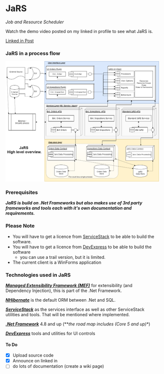 # JaRS
*Job and Resource Scheduler*

Watch the demo video posted on my linked in profile to see what JaRS is.

[Linked in Post](https://www.linkedin.com/posts/cobyc_jars-job-and-resource-scheduler-introduction-activity-6635079166310002689-h08Q)


### JaRS in a process flow

![jars flow image](documentation/images/Jars_Diagram.png)


### Prerequisites

_**JaRS is build on .Net Frameworks but also makes use of 3rd party frameworks and tools each with it's own documentation and requirements.**_

### Please Note
- You will have to get a licence from [ServiceStack](https://servicestack.net/) to be able to build the software.
- You will have to get a licence from [DevExpress](https://www.devexpress.com/) to be able to build the software
  - you can use a trail version, but it is limited.
- The current client is a WinForms application

### Technologies used in JaRS
[**_Managed Extensibility Framework (MEF)_**](https://docs.microsoft.com/en-us/dotnet/framework/mef/) for extensibility (and Dependency Injection), this is part of the .Net Framework.

[**_NHibernate_**](https://nhibernate.info/) is the default ORM between .Net and SQL.

[**_ServiceStack_**](https://servicestack.net/) as the services interface as well as other ServiceStack utilities and tools. That will be mentioned where implemented.

[**_.Net Framework_**](https://dotnet.microsoft.com/) 4.8 and up (**_the road map includes (Core 5 and up)_*)

[**_DevExpress_**](https://www.devexpress.com/) tools and utilities for UI controls

#### To Do
- [x] Upload source code
- [x] Announce on linked in
- [ ] do lots of documentation (create a wiki page)
